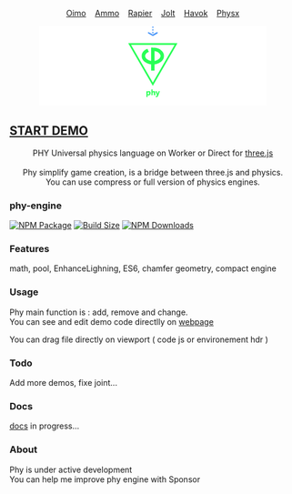 <p align="center" style="display: flex; justify-content: center;">
	<a href="https://github.com/saharan/OimoPhysics/">Oimo</a>&nbsp;&nbsp;&nbsp;&nbsp;
	<a href="https://github.com/kripken/ammo.js">Ammo</a>&nbsp;&nbsp;&nbsp;&nbsp;
	<a href="https://github.com/dimforge/rapier.js">Rapier</a>&nbsp;&nbsp;&nbsp;&nbsp;
	<a href="https://github.com/jrouwe/JoltPhysics.js">Jolt</a>&nbsp;&nbsp;&nbsp;&nbsp;
	<a href="https://github.com/BabylonJS/Babylon.js">Havok</a>&nbsp;&nbsp;&nbsp;&nbsp;
	<a href="https://github.com/fabmax/physx-js-webidl">Physx</a>
</p>

<p align="center"><a href="https://lo-th.github.io/phy/"><img src="./assets/icons/phy_map.png" alt="START DEMO"/></a><br><a href="https://lo-th.github.io/phy/"><h2><b>START DEMO</b></h2></a></p>
<p align="center">
PHY Universal physics language on Worker or Direct for <a href="https://github.com/mrdoob/three.js">three.js</a><br><br>
Phy simplify game creation, is a bridge between three.js and physics.<br>
You can use compress or full version of physics engines.
</p>

### phy-engine

[![NPM Package][npm]][npm-url]
[![Build Size][build-size]][build-size-url]
[![NPM Downloads][npm-downloads]][npmtrends-url]

### Features

math, pool, EnhanceLighning, ES6, chamfer geometry, compact engine

### Usage

Phy main function is : add, remove and change.<br>
You can see and edit demo code directlly on [webpage](https://lo-th.github.io/phy/)

You can drag file directly on viewport ( code js or environement hdr ) 

### Todo

Add more demos, fixe joint...

### Docs

[docs](https://lo-th.github.io/phy/docs/index.html#manual/Welcome) in progress...

### About

Phy is under active development<br>
You can help me improve phy engine with Sponsor

[npm]: https://img.shields.io/npm/v/phy-engine
[npm-url]: https://www.npmjs.com/package/phy-engine
[build-size]: https://badgen.net/bundlephobia/minzip/phy-engine
[build-size-url]: https://bundlephobia.com/result?p=phy-engine
[npm-downloads]: https://img.shields.io/npm/dw/phy-engine
[npmtrends-url]: https://www.npmtrends.com/phy-engine